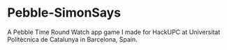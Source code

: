 # Pebble-SimonSays
A Pebble Time Round Watch app game I made for HackUPC at Universitat Politècnica de Catalunya in Barcelona, Spain.
